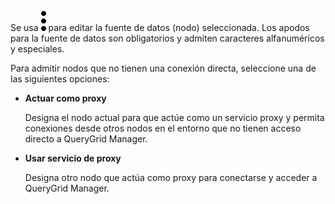 Se usa ![kebab menu](Images/zsz1597101912145.svg) para editar la fuente de datos (nodo) seleccionada. Los apodos para la fuente de datos son obligatorios y admiten caracteres alfanuméricos y especiales.

Para admitir nodos que no tienen una conexión directa, seleccione una de las siguientes opciones:

-   **Actuar como proxy**

    Designa el nodo actual para que actúe como un servicio proxy y permita conexiones desde otros nodos en el entorno que no tienen acceso directo a QueryGrid Manager.


-   **Usar servicio de proxy**

    Designa otro nodo que actúa como proxy para conectarse y acceder a QueryGrid Manager.


